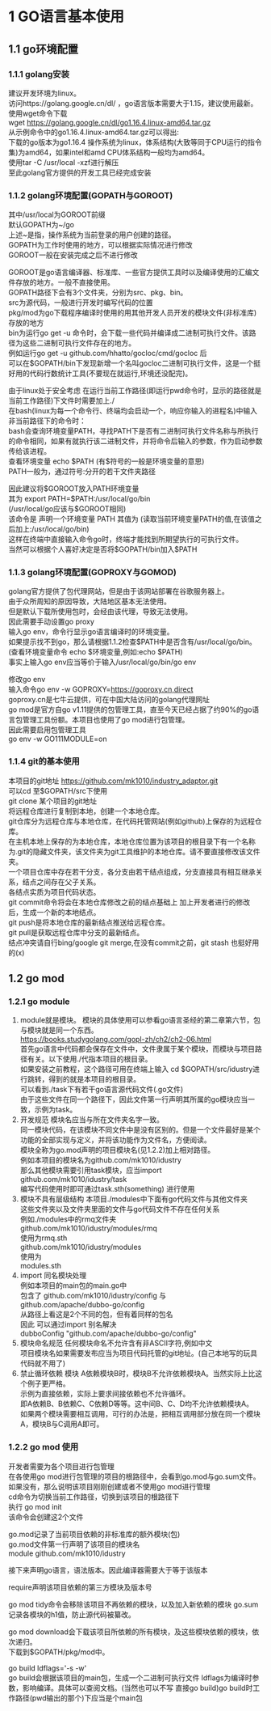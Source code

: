 # 1 GO语言基本使用
## 1.1 go环境配置
### 1.1.1 golang安装
建议开发环境为linux。  
访问https://golang.google.cn/dl/  ，go语言版本需要大于1.15，建议使用最新。  
使用wget命令下载  
wget https://golang.google.cn/dl/go1.16.4.linux-amd64.tar.gz  
从示例命令中的go1.16.4.linux-amd64.tar.gz可以得出:  
下载的go版本为go1.16.4 操作系统为linux，体系结构(大致等同于CPU运行的指令集)为amd64，如果intel和amd CPU体系结构一般均为amd64。  
使用tar -C /usr/local -xzf进行解压  
至此golang官方提供的开发工具已经完成安装  
### 1.1.2 golang环境配置(GOPATH与GOROOT)
其中/usr/local为GOROOT前缀  
默认GOPATH为~/go  
上述~是指，操作系统为当前登录的用户创建的路径。  
GOPATH为工作时使用的地方，可以根据实际情况进行修改  
GOROOT一般在安装完成之后不进行修改  

GOROOT是go语言编译器、标准库、一些官方提供工具时以及编译使用的汇编文件存放的地方。一般不直接使用。  
GOPATH路径下会有3个文件夹，分别为src、pkg、bin。  
src为源代码，一般进行开发时编写代码的位置  
pkg/mod为go下载程序编译时使用的用其他开发人员开发的模块文件(非标准库)存放的地方  
bin为运行go get -u 命令时，会下载一些代码并编译成二进制可执行文件。该路径为这些二进制可执行文件存在的地方。  
例如运行go get -u github.com/hhatto/gocloc/cmd/gocloc 后  
可以在\$GOPATH/bin下发现新增一个名叫gocloc二进制可执行文件，这是一个挺好用的代码行数统计工具(不要现在就运行,环境还没配完)。  
  
由于linux处于安全考虑 在运行当前工作路径(即运行pwd命令时，显示的路径就是当前工作路径)下文件时需要加上./  
在bash(linux为每一个命令行、终端均会启动一个，响应你输入的进程名)中输入非当前路径下的命令时：  
bash会查询环境变量PATH，寻找PATH下是否有二进制可执行文件名称与所执行的命令相同，如果有就执行该二进制文件，并将命令后输入的参数，作为启动参数传给该进程。  
查看环境变量 echo \$PATH  (有\$符号的一般是环境变量的意思)  
PATH一般为，通过符号:分开的若干文件夹路径  
  
因此建议将\$GOROOT放入PATH环境变量  
其为 export PATH=\$PATH:/usr/local/go/bin     
(/usr/local/go应该与$GOROOT相同)  
该命令是 声明一个环境变量 PATH 其值为 (读取当前环境变量PATH的值,在该值之后加上:/usr/local/go/bin)  
这样在终端中直接输入命令go时，终端才能找到所期望执行的可执行文件。  
当然可以根据个人喜好决定是否将\$GOPATH/bin加入\$PATH  
### 1.1.3 golang环境配置(GOPROXY与GOMOD)
golang官方提供了包代理网站，但是由于该网站部署在谷歌服务器上。  
由于众所周知的原因导致，大陆地区基本无法使用。  
但是默认下载所使用包时，会经由该代理，导致无法使用。  
因此需要手动设置go proxy  
输入go env，命令行显示go语言编译时的环境变量。  
如果提示找不到go，那么请根据1.1.2检查\$PATH中是否含有/usr/local/go/bin。(查看环境变量命令 echo \$环境变量,例如:echo $PATH)  
事实上输入go env应当等价于输入/usr/local/go/bin/go env  
  
修改go env  
输入命令go env -w GOPROXY=https://goproxy.cn,direct   
goproxy.cn是七牛云提供，可在中国大陆访问的golang代理网址  
go mod是官方自go v1.11提供的包管理工具，直至今天已经占据了约90%的go语言包管理工具份额。本项目也使用了go mod进行包管理。  
因此需要启用包管理工具  
go env -w GO111MODULE=on  
### 1.1.4 git的基本使用
本项目的git地址 https://github.com/mk1010/industry_adaptor.git  
可以cd 至\$GOPATH/src下使用  
git clone 某个项目的git地址  
将远程仓库进行复制到本地，创建一个本地仓库。  
git仓库分为远程仓库与本地仓库，在代码托管网站(例如github)上保存的为远程仓库。  
在主机本地上保存的为本地仓库，本地仓库位置为该项目的根目录下有一个名称为.git的隐藏文件夹，该文件夹为git工具维护的本地仓库。请不要直接修改该文件夹。  
一个项目仓库中存在若干分支，各分支由若干结点组成，分支直接具有相互继承关系，结点之间存在父子关系。  
各结点实质为项目代码状态。  
git commit命令将会在本地仓库修改之前的结点基础上 加上开发者进行的修改后，生成一个新的本地结点。  
git push是将本地仓库的最新结点推送给远程仓库。  
git pull是获取远程仓库中分支的最新结点。  
结点冲突请自行bing/google git merge,在没有commit之前，git stash 也挺好用的(x)  
## 1.2 go mod 
### 1.2.1 go module
1. module就是模块。
模块的具体使用可以参看go语言圣经的第二章第六节，包与模块就是同一个东西。  
https://books.studygolang.com/gopl-zh/ch2/ch2-06.html  
首先go语言中代码都会保存在文件中，文件隶属于某个模块，而模块与项目路径有关。以下使用./代指本项目的根目录。  
如果安装之前教程，这个路径可用在终端上输入 cd \$GOPATH/src/idustry进行跳转，得到的就是本项目的根目录。  
可以看到./task下有若干go语言源代码文件(.go文件)  
由于这些文件在同一个路径下，因此文件第一行声明其所属的go模块应当一致，示例为task。  
2. 开发规范
模块名应当与所在文件夹名字一致。  
同一模块代码，在该模块不同文件中是没有区别的。但是一个文件最好是某个功能的全部实现与定义，并将该功能作为文件名，方便阅读。  
模块全称为go.mod声明的项目模块名(见1.2.2)加上相对路径。  
例如本项目的模块名为github.com/mk1010/idustry  
那么其他模块需要引用task模块，应当import  
github.com/mk1010/idustry/task  
编写代码使用时即可通过task.sth(something) 进行使用  
3. 模块不具有层级结构
   本项目./modules中下面有go代码文件与其他文件夹  
   这些文件夹以及文件夹里面的文件与go代码文件不存在任何关系  
   例如./modules中的rmq文件夹  
   github.com/mk1010/idustry/modules/rmq  
   使用为rmq.sth  
   github.com/mk1010/idustry/modules  
   使用为  
   modules.sth  
4. import 同名模块处理  
例如本项目的main包的main.go中  
包含了 github.com/mk1010/idustry/config 与  
github.com/apache/dubbo-go/config  
从路径上看这是2个不同的包，但有着同样的包名  
因此 可以通过import 别名解决  
dubboConfig "github.com/apache/dubbo-go/config"  
5. 模块命名规范
   任何模块命名不允许含有非ASCII字符,例如中文  
项目模块名如果需要发布应当为项目代码托管的git地址。(自己本地写的玩具代码就不用了)  
6. 禁止循环依赖
   模块 A依赖模块B时，模块B不允许依赖模块A。当然实际上比这个例子更严格。  
    示例为直接依赖，实际上要求间接依赖也不允许循环。  
    即A依赖B、B依赖C、C依赖D等等。这中间B、C、D均不允许依赖模块A。  
    如果两个模块需要相互调用，可行的办法是，把相互调用部分放在同一个模块A，模块B与C调用A即可。  
### 1.2.2 go mod 使用
开发者需要为各个项目进行包管理  
在各使用go mod进行包管理的项目的根路径中，会看到go.mod与go.sum文件。  
如果没有，那么说明该项目刚刚创建或者不使用go mod进行管理  
cd命令为切换当前工作路径，切换到该项目的根路径下  
执行 go mod init  
该命令会创建这2个文件  
  
go.mod记录了当前项目依赖的非标准库的额外模块(包)  
go.mod文件第一行声明了该项目的模块名  
module github.com/mk1010/idustry  
  
接下来声明go语言，语法版本。因此编译器需要大于等于该版本  
  
require声明该项目依赖的第三方模块及版本号  
  
go mod tidy命令会移除该项目不再依赖的模块，以及加入新依赖的模块
go.sum记录各模块的h1值，防止源代码被纂改。  
  
go mod download会下载该项目所依赖的所有模块，及这些模块依赖的模块，依次递归。  
下载到$GOPATH/pkg/mod中。  
  
go build ldflags='-s -w'  
go build会根据该项目的main包，生成一个二进制可执行文件 ldflags为编译时参数，影响编译。具体可以查阅文档。(当然也可以不写 直接go build)go build时工作路径(pwd输出的那个)下应当是个main包  
